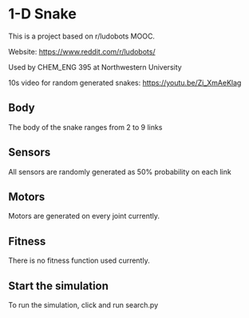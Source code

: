 # 1-D Snake
This is a project based on r/ludobots MOOC.

Website: https://www.reddit.com/r/ludobots/

Used by CHEM_ENG 395 at Northwestern University

10s video for random generated snakes: https://youtu.be/Zi_XmAeKlag

## Body 
The body of the snake ranges from 2 to 9 links 

## Sensors
All sensors are randomly generated as 50% probability on each link

## Motors
Motors are generated on every joint currently.

## Fitness 
There is no fitness function used currently.

## Start the simulation
To run the simulation, click and run search.py
